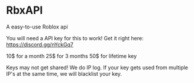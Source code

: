 # RbxAPI
A easy-to-use Roblox api

You will need a API key for this to work!
Get it right here: https://discord.gg/nYckGq7

10$ for a month
25$ for 3 months
50$ for lifetime key

Keys may not get shared! We do IP log. If your key gets used from multiple IP's at the same time, we will blacklist your key.
